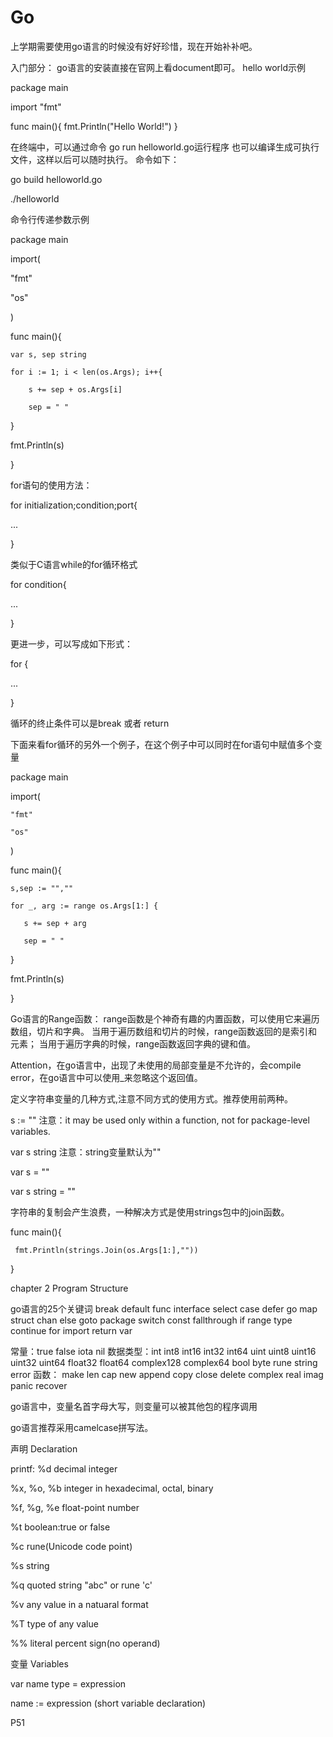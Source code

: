 # Go
上学期需要使用go语言的时候没有好好珍惜，现在开始补补吧。

入门部分：
go语言的安装直接在官网上看document即可。
hello world示例


package main

import "fmt"

func main(){
    fmt.Println("Hello World!")
}


在终端中，可以通过命令  go run helloworld.go运行程序
也可以编译生成可执行文件，这样以后可以随时执行。
命令如下：

go build helloworld.go

./helloworld

命令行传递参数示例

package main

import(
 
 "fmt"
 
 "os"

)

func main(){

    var s, sep string
  
    for i := 1; i < len(os.Args); i++{
    
        s += sep + os.Args[i]
      
        sep = " "
  
  }  
  
  fmt.Println(s)

}


for语句的使用方法：

for initialization;condition;port{

...

}

类似于C语言while的for循环格式

for condition{

 ...

}

更进一步，可以写成如下形式：

for {

 ...

}

循环的终止条件可以是break 或者 return


下面来看for循环的另外一个例子，在这个例子中可以同时在for语句中赋值多个变量

package main

import(

    "fmt"
  
    "os"

)

func main(){

    s,sep := "",""
    
    for _, arg := range os.Args[1:] {
    
       s += sep + arg
       
       sep = " " 
   
   }
   
   fmt.Println(s)
   
}

Go语言的Range函数：
range函数是个神奇有趣的内置函数，可以使用它来遍历数组，切片和字典。
当用于遍历数组和切片的时候，range函数返回的是索引和元素；
当用于遍历字典的时候，range函数返回字典的键和值。

Attention，在go语言中，出现了未使用的局部变量是不允许的，会compile error，在go语言中可以使用_来忽略这个返回值。

定义字符串变量的几种方式,注意不同方式的使用方式。推荐使用前两种。

s := ""   注意：it may be used only within a function, not for package-level variables.

var s string  注意：string变量默认为""

var s = ""

var s string = ""

字符串的复制会产生浪费，一种解决方式是使用strings包中的join函数。

func main(){
 
     fmt.Println(strings.Join(os.Args[1:],""))

}


chapter 2 Program Structure

go语言的25个关键词
break default func interface select
case defer go map struct 
chan else goto package switch 
const fallthrough if range type
continue for import return var


常量：true false iota nil
数据类型：int int8 int16 int32 int64
        uint uint8 uint16 uint32 uint64
        float32 float64 complex128 complex64
        bool byte rune string error
函数： make len cap new append copy close delete
      complex real imag panic recover
      
 go语言中，变量名首字母大写，则变量可以被其他包的程序调用
 
go语言推荐采用camelcase拼写法。

声明 Declaration


printf:
%d decimal integer

%x, %o, %b integer in hexadecimal, octal, binary

%f, %g, %e float-point number

%t boolean:true or false

%c rune(Unicode code point)

%s string

%q quoted string "abc" or rune 'c'

%v any value in a natuaral format

%T type of any value

%% literal percent sign(no operand)

变量 Variables

var name type = expression

name := expression (short variable declaration)

P51





